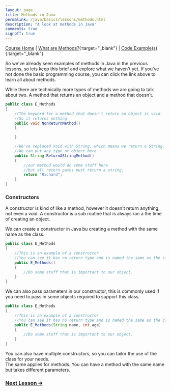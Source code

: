```yaml
---
layout: page
title: Methods in Java
permalink: /java/basics/lessons/methods.html
description: "A look at methods in Java"
comments: true
signoff: true
---
```

[Course Home](../../course) \| [What are Methods?](/programming/lessons/methodsandparameters){:target="_blank"} \| [Code Example(s)](https://github.com/FriendlyTester/Free-Java-Basics-Course/blob/master/src/test/java/lessons/E_Methods.java){:target="_blank"}

So we've already seen examples of methods in Java in the previous lessons, so lets keep this brief and explore what we haven't yet. If you've not done the basic programming course, you can click the link above to learn all about methods.

While there are technically more types of methods we are going to talk about two. A method that returns an object and a method that doesn't.

```java
public class E_Methods
{
    //The keyword for a method that doesn't return an object is void.
    //So it returns nothing
    public void NonReturnMethod()
    {

    }

    //We've replaced void with String, which means we return a String.
    //We can put any type or object here
    public String ReturnAStringMethod()
    {
        //our method would do some stuff here
        //but all return paths must return a string.
        return "Richard";
    }
}
```

### Constructors
A constructor is kind of like a method, however it doesn't return anything, not even a void. A constructor is a sub routine that is always ran a the time of creating an object.

We can create a constructor in Java bu creating a method with the same name as the class.
```java
public class E_Methods
{
    //This is an example of a constructor
    //You can see it has no return type and is named the same as the class
    public E_Methods()
    {
        //Do some stuff that is important to our object.
    }
}
```
We can also pass parameters in our constructor, this is commonly used if you need to pass in some objects required to support this class.
```java
public class E_Methods
{
    //This is an example of a constructor
    //You can see it has no return type and is named the same as the class
    public E_Methods(String name, int age)
    {
        //Do some stuff that is important to our object.
    }
}
```
You can also have multiple constructors, so you can tailor the use of the class for your needs.  
The same applies for methods. You can have a method with the same name but takes different parameters.

### [Next Lesson &#10132;](../lessons/operators)

